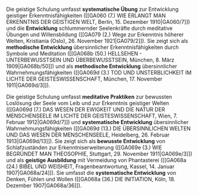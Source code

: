 
Die geistige Schulung umfasst **systematische Übung** zur Entwicklung geistiger Erkenntnisfähigkeiten ([[GA060 (7.) WIE ERLANGT MAN ERKENNTNIS DER GEISTIGEN WELT, Berlin, 15. Dezember 1910|GA060/7]]) und die **Entwicklung** schlummernder Seelenkräfte durch meditative Übungen und Willensbildung ([[GA079 (2.) Wege zur Erkenntnis höherer Welten, Kristiania (Oslo), 26. November 1921|GA079/2]]). Sie zeigt sich als **methodische Entwicklung** übersinnlicher Erkenntnisfähigkeiten durch Symbole und Meditation ([[GA068b (50.) HELLSEHEN - UNTERBEWUSSTSEIN UND ÜBERBEWUSSTSEIN, München, 8. März 1909|GA068b/50]]) und als **methodische Entwicklung** übersinnlicher Wahrnehmungsfähigkeiten ([[GA069d (3.) TOD UND UNSTERBLICHKEIT IM LICHTE DER GEISTESWISSENSCHAFT, München, 17. November 1911|GA069d/3]]).

Die geistige Schulung umfasst **meditative Praktiken** zur bewussten Loslösung der Seele vom Leib und zur Erkenntnis geistiger Welten ([[GA069d (7.) DAS WESEN DER EWIGKEIT UND DIE NATUR DER MENSCHENSEELE IM LICHTE DER GEISTESWISSENSCHAFT, Wien, 7. Februar 1912|GA069d/7]]) und **systematische Entwicklung** übersinnlicher Wahrnehmungsfähigkeiten ([[GA069d (13.) DIE ÜBERSINNLICHEN WELTEN UND DAS WESEN DER MENSCHENSEELE, Heidelberg, 26. Februar 1913|GA069d/13]]). Sie zeigt sich als **bewusste Entwicklung** von Schlafzuständen zur Erkenntniserweiterung ([[GA069e (3.) WIE BEGRÜNDET MAN THEOSOPHIE, Stuttgart, 29. November 1911|GA069e/3]]) und als **geistige Ausbildung** mit Vermeidung von Phantasterei ([[GA068a (24.) BIBEL UND WEISHEIT, Fragenbeantwortung, Kassel, 14. Januar 1907|GA068a/24]]). Sie umfasst die **systematische Entwicklung** von Denken, Fühlen und Wollen ([[GA068a (36.) DIE INITIATION, Köln, 18. Dezember 1907|GA068a/36]]).
